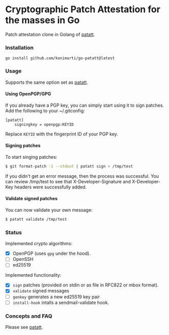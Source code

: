 # Cryptographic Patch Attestation for the masses in Go

Patch attestation clone in Golang of [patatt](https://github.com/mricon/patatt).

### Installation

`go install github.com/konimarti/go-patatt@latest`

### Usage

Supports the same option set as [patatt](https://github.com/mricon/patatt).

#### Using OpenPGP/GPG

If you already have a PGP key, you can simply start using it to sign patches. Add the following to your ~/.gitconfig:

```git
[patatt]
    signingkey = openpgp:KEYID
```

Replace `KEYID` with the fingerprint ID of your PGP key.

#### Signing patches

To start singing patches:

```sh
$ git format-patch -1 --stdout | patatt sign > /tmp/test
```

If you didn't get an error message, then the process was successful.
You can review /tmp/test to see that X-Developer-Signature and X-Developer-Key headers were successfully added.

#### Validate signed patches

You can now validate your own message:

```sh
$ patatt validate /tmp/test
```

### Status

Implemented crypto algorithms:

-   [x] OpenPGP (uses `gpg` under the hood).
-   [ ] OpenSSH
-   [ ] ed25519

Implemented functionality:

-   [x] `sign` patches (provided on stdin or as file in RFC822 or mbox format).
-   [x] `validate` signed messages
-   [ ] `genkey` generates a new ed25519 key pair
-   [ ] `install-hook` intalls a sendmail-validate hook.

### Concepts and FAQ

Please see [patatt](https://github.com/mricon/patatt).
